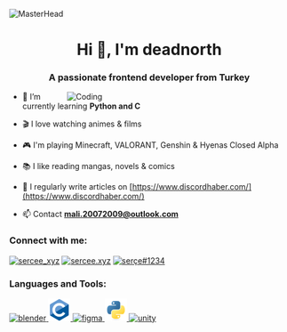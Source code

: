 ![MasterHead](https://im2.ezgif.com/tmp/ezgif-2-6f77f4a81a.gif)
<h1 align="center">Hi 👋, I'm deadnorth</h1>
<h3 align="center">A passionate frontend developer from Turkey</h3>
<img align="right" alt="Coding" width="400" src="https://media.tenor.com/0-q7DS0GktMAAAAd/tamaki-amajiki-tamaki.gif">

- 🌱 I’m currently learning **Python and C**

- 🎬 I love watching animes & films 

- 🎮 I'm playing Minecraft, VALORANT, Genshin & Hyenas Closed Alpha

- 📚 I like reading mangas, novels & comics

- 📝 I regularly write articles on [https://www.discordhaber.com/](https://www.discordhaber.com/)

- 📫 Contact **mali.20072009@outlook.com**

<h3 align="left">Connect with me:</h3>
<p align="left">
<a href="https://twitter.com/sercee_xyz" target="blank"><img align="center" src="https://raw.githubusercontent.com/rahuldkjain/github-profile-readme-generator/master/src/images/icons/Social/twitter.svg" alt="sercee_xyz" height="30" width="40" /></a>
<a href="https://instagram.com/sercee.xyz" target="blank"><img align="center" src="https://raw.githubusercontent.com/rahuldkjain/github-profile-readme-generator/master/src/images/icons/Social/instagram.svg" alt="sercee.xyz" height="30" width="40" /></a>
<a href="https://discord.gg/serçe#1234" target="blank"><img align="center" src="https://raw.githubusercontent.com/rahuldkjain/github-profile-readme-generator/master/src/images/icons/Social/discord.svg" alt="serçe#1234" height="30" width="40" /></a>
</p>

<h3 align="left">Languages and Tools:</h3>
<p align="left"> <a href="https://www.blender.org/" target="_blank" rel="noreferrer"> <img src="https://download.blender.org/branding/community/blender_community_badge_white.svg" alt="blender" width="40" height="40"/> </a> <a href="https://www.cprogramming.com/" target="_blank" rel="noreferrer"> <img src="https://raw.githubusercontent.com/devicons/devicon/master/icons/c/c-original.svg" alt="c" width="40" height="40"/> </a> <a href="https://www.figma.com/" target="_blank" rel="noreferrer"> <img src="https://www.vectorlogo.zone/logos/figma/figma-icon.svg" alt="figma" width="40" height="40"/> </a> <a href="https://www.python.org" target="_blank" rel="noreferrer"> <img src="https://raw.githubusercontent.com/devicons/devicon/master/icons/python/python-original.svg" alt="python" width="40" height="40"/> </a> <a href="https://unity.com/" target="_blank" rel="noreferrer"> <img src="https://www.vectorlogo.zone/logos/unity3d/unity3d-icon.svg" alt="unity" width="40" height="40"/> </a> </p>


